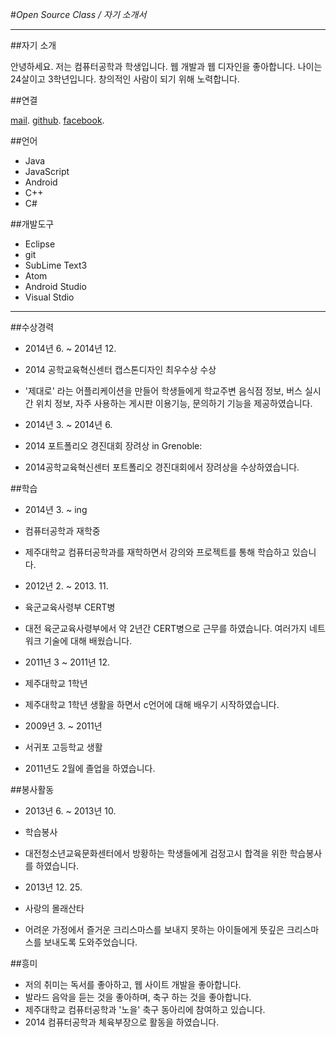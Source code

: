 #_Open Source Class / 자기 소개서_

---

##자기 소개

안녕하세요. 저는 컴퓨터공학과 학생입니다.
웹 개발과 웹 디자인을 좋아합니다. 
나이는 24살이고 3학년입니다. 
창의적인 사람이 되기 위해 노력합니다.


##연결

[mail](mailto:scsc3313@hanmail.net).
[github](http://github.com/scsc3313/).
[facebook](https://ko-kr.facebook.com/people/%ED%98%84%EC%8A%B9%ED%98%B8/100003175042715).


##언어

* Java
* JavaScript
* Android
* C++
* C#

##개발도구

* Eclipse
* git
* SubLime Text3
* Atom
* Android Studio
* Visual Stdio

---

##수상경력
* 2014년 6. ~ 2014년 12.
* 2014 공학교육혁신센터 캡스톤디자인 최우수상 수상 
* '제대로' 라는 어플리케이션을 만들어 학생들에게 학교주변 음식점 정보, 버스 실시간 위치 정보, 자주 사용하는 게시판 이용기능, 문의하기 기능을 제공하였습니다.

* 2014년 3. ~ 2014년 6.
* 2014 포트폴리오 경진대회 장려상 in Grenoble: 
* 2014공학교육혁신센터 포트폴리오 경진대회에서 장려상을 수상하였습니다.
  
##학습
* 2014년 3. ~ ing
* 컴퓨터공학과 재학중
* 제주대학교 컴퓨터공학과를 재학하면서 강의와 프로젝트를 통해 학습하고 있습니다.
  
* 2012년 2. ~ 2013. 11.
* 육군교육사령부 CERT병
* 대전 육군교육사령부에서 약 2년간 CERT병으로 근무를 하였습니다. 여러가지 네트워크 기술에 대해 배웠습니다.
  
* 2011년 3 ~ 2011년 12.
* 제주대학교 1학년 
* 제주대학교 1학년 생활을 하면서 c언어에 대해 배우기 시작하였습니다.
  
* 2009년 3. ~ 2011년
* 서귀포 고등학교 생활
* 2011년도 2월에 졸업을 하였습니다.

##봉사활동
* 2013년 6. ~ 2013년 10.
* 학습봉사 
* 대전청소년교육문화센터에서 방황하는 학생들에게 검정고시 합격을 위한 학습봉사를 하였습니다.
  
* 2013년 12. 25. 
* 사랑의 몰래산타
* 어려운 가정에서 즐거운 크리스마스를 보내지 못하는 아이들에게 뜻깊은 크리스마스를 보내도록 도와주었습니다.
  
##흥미
* 저의 취미는 독서를 좋아하고, 웹 사이트 개발을 좋아합니다.
* 발라드 음악을 듣는 것을 좋아하며, 축구 하는 것을 좋아합니다.
* 제주대학교 컴퓨터공학과 '노을' 축구 동아리에 참여하고 있습니다.
* 2014 컴퓨터공학과 체육부장으로 활동을 하였습니다.
